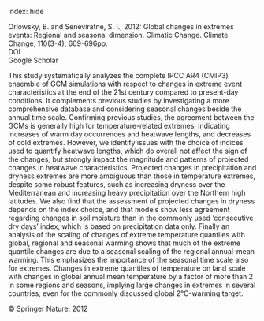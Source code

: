 index: hide

<div class="Citation">

  <div class="Citation-body">
    <div class="Citation-text">Orlowsky, B. and Seneviratne, S. I., 2012: Global changes in extremes events: Regional and seasonal dimension. Climatic Change. <span class="Article-journal">Climate Change, </span><span class="Article-volume">110(3-4), </span>669-696pp.</div>
    <div class="Citation-links">
      <div class="CitationLink" data-href="https://doi.org/10.1007/s10584-011-0122-9">
        <div class="CitationLink-icon CitationLink-Doi"></div>
        <div class="CitationLink-text">DOI</div>
      </div>
      <div class="CitationLink" data-href="https://scholar.google.com/scholar?q=10.1007/s10584-011-0122-9">
        <div class="CitationLink-icon CitationLink-Scholar"></div>
        <div class="CitationLink-text">Google Scholar</div>
      </div>
    </div>
  </div>
</div>

This study systematically analyzes the complete IPCC AR4 (CMIP3) ensemble of GCM simulations with respect to changes in extreme event characteristics at the end of the 21st century compared to present-day conditions. It complements previous studies by investigating a more comprehensive database and considering seasonal changes beside the annual time scale. Confirming previous studies, the agreement between the GCMs is generally high for temperature-related extremes, indicating increases of warm day occurrences and heatwave lengths, and decreases of cold extremes. However, we identify issues with the choice of indices used to quantify heatwave lengths, which do overall not affect the sign of the changes, but strongly impact the magnitude and patterns of projected changes in heatwave characteristics. Projected changes in precipitation and dryness extremes are more ambiguous than those in temperature extremes, despite some robust features, such as increasing dryness over the Mediterranean and increasing heavy precipitation over the Northern high latitudes. We also find that the assessment of projected changes in dryness depends on the index choice, and that models show less agreement regarding changes in soil moisture than in the commonly used ‘consecutive dry days’ index, which is based on precipitation data only. Finally an analysis of the scaling of changes of extreme temperature quantiles with global, regional and seasonal warming shows that much of the extreme quantile changes are due to a seasonal scaling of the regional annual-mean warming. This emphasizes the importance of the seasonal time scale also for extremes. Changes in extreme quantiles of temperature on land scale with changes in global annual mean temperature by a factor of more than 2 in some regions and seasons, implying large changes in extremes in several countries, even for the commonly discussed global 2°C-warming target.

<div class="Citation-copy">
&copy; Springer Nature, 2012
</div>